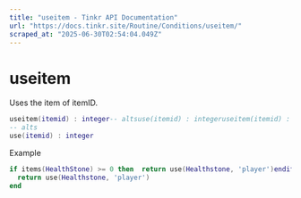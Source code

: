 ```yaml
---
title: "useitem - Tinkr API Documentation"
url: "https://docs.tinkr.site/Routine/Conditions/useitem/"
scraped_at: "2025-06-30T02:54:04.049Z"
---
```


# useitem

Uses the item of itemID.

```lua
useitem(itemid) : integer-- altsuse(itemid) : integeruseitem(itemid) : integer
-- alts
use(itemid) : integer
```

Example

```lua
if items(HealthStone) >= 0 then  return use(Healthstone, 'player')endif items(HealthStone) >= 0 then
  return use(Healthstone, 'player')
end
```